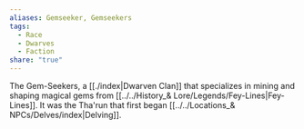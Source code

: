 ```yaml
---
aliases: Gemseeker, Gemseekers
tags:
  - Race
  - Dwarves
  - Faction
share: "true"
---
```


The Gem-Seekers, a [[./index|Dwarven Clan]] that specializes in mining and shaping magical gems from [[../../History_& Lore/Legends/Fey-Lines|Fey-Lines]]. It was the Tha'run that first began [[../../Locations_& NPCs/Delves/index|Delving]].